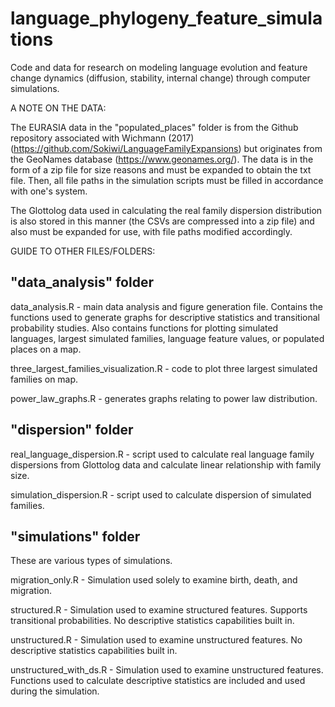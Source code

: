 # language_phylogeny_feature_simulations

Code and data for research on modeling language evolution and feature change dynamics (diffusion, stability, internal change) through computer simulations.

A NOTE ON THE DATA:

The EURASIA data in the "populated_places" folder is from the Github repository associated with Wichmann (2017) (https://github.com/Sokiwi/LanguageFamilyExpansions) but originates from the GeoNames database (https://www.geonames.org/). The data is in the form of a zip file for size reasons and must be expanded to obtain the txt file. Then, all file paths in the simulation scripts must be filled in accordance with one's system. 

The Glottolog data used in calculating the real family dispersion distribution is also stored in this manner (the CSVs are compressed into a zip file) and also must be expanded for use, with file paths modified accordingly.

GUIDE TO OTHER FILES/FOLDERS:

"data_analysis" folder
----------------------
data_analysis.R - main data analysis and figure generation file. Contains the functions used to generate graphs for descriptive statistics and transitional probability studies. Also contains functions for plotting simulated languages, largest simulated families, language feature values, or populated places on a map.

three_largest_families_visualization.R - code to plot three largest simulated families on map.

power_law_graphs.R - generates graphs relating to power law distribution.


"dispersion" folder
-------------------
real_language_dispersion.R - script used to calculate real language family dispersions from Glottolog data and calculate linear relationship with family size.

simulation_dispersion.R - script used to calculate dispersion of simulated families.  


"simulations" folder
--------------------
These are various types of simulations.

migration_only.R - Simulation used solely to examine birth, death, and migration.

structured.R - Simulation used to examine structured features. Supports transitional probabilities. No descriptive statistics capabilities built in.

unstructured.R - Simulation used to examine unstructured features. No descriptive statistics capabilities built in.

unstructured_with_ds.R - Simulation used to examine unstructured features. Functions used to calculate descriptive statistics are included and used during the simulation.
